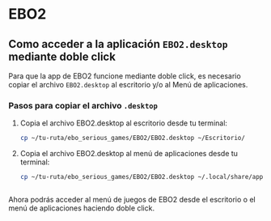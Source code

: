 # EBO2

## Como acceder a la aplicación `EBO2.desktop` mediante doble click

Para que la app de EBO2 funcione mediante doble click, es necesario copiar el archivo `EBO2.desktop` al escritorio y/o al Menú de aplicaciones.

### Pasos para copiar el archivo `.desktop`
1. Copia el archivo EBO2.desktop al escritorio desde tu terminal:
   ```sh
   cp ~/tu-ruta/ebo_serious_games/EBO2/EBO2.desktop ~/Escritorio/
   ```
      
2. Copia el archivo EBO2.desktop al menú de aplicaciones desde tu terminal:
   ```sh
   cp ~/tu-ruta/ebo_serious_games/EBO2/EBO2.desktop ~/.local/share/applications/
   ```
   ```

Ahora podrás acceder al menú de juegos de EBO2 desde el escritorio o el menú de aplicaciones haciendo doble click.
